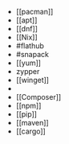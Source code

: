 - [[pacman]]
- [[apt]]
- [[dnf]]
- [[Nix]]
- #flathub
- #snapack
- [[yum]]
- zypper
- [[winget]]
-
- [[Composer]]
- [[npm]]
- [[pip]]
- [[maven]]
- [[cargo]]